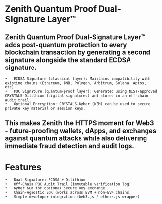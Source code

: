 #  Zenith Quantum Proof Dual-Signature Layer™
## Zenith Quantum Proof Dual-Signature Layer™ adds post-quantum protection to every blockchain transaction by generating a second signature alongside the standard ECDSA signature.
	•	ECDSA Signature (classical layer): Maintains compatibility with existing chains (Ethereum, BNB, Polygon, Arbitrum, Solana, Aptos, etc).
	•	PQC Signature (quantum-proof layer): Generated using NIST-approved CRYSTALS-Dilithium (digital signatures) and stored in an off-chain audit trail.
	•	Optional Encryption: CRYSTALS-Kyber (KEM) can be used to secure private key material or session keys.

## This makes Zenith the HTTPS moment for Web3 - future-proofing wallets, dApps, and exchanges against quantum attacks while also delivering immediate fraud detection and audit logs.



#  Features
	•	Dual-Signature: ECDSA + Dilithium
	•	Off-Chain PQC Audit Trail (immutable verification log)
	•	Kyber KEM for optional secure key exchange
	•	Chain-Agnostic SDK (works across EVM + non-EVM chains)
	•	Simple developer integration (Web3.js / ethers.js wrapper)
